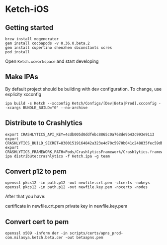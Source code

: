 # Ketch-iOS


## Getting started
```
brew install mogenerator
gem install cocoapods -v 0.36.0.beta.2
gem install cupertino shenzhen sbconstants xcres
pod install
```

Open `Ketch.xcworkspace` and start developing

## Make IPAs
By default project should be building with dev configuration. To change, use explicity xcconfig

```
ipa build -s Ketch --xcconfig Ketch/Configs/[Dev|Beta|Prod].xcconfig --xcargs BUNDLE_BUILD="0" --no-archive
```

## Distribute to Crashlytics
```
export CRASHLYTICS_API_KEY=4cdb005d0ddfebc8865c0a768de9b43c993e9113
export CRASHLYTICS_BUILD_SECRET=83001519164842a323e4d70c5970b041c248835fec59db59b409f5b364e47f72
export CRASHLYTICS_FRAMEWORK_PATH=Pods/CrashlyticsFramework/Crashlytics.framework
ipa distribute:crashlytics -f Ketch.ipa -g team
```

## Convert p12 to pem

```
openssl pkcs12 -in path.p12 -out newfile.crt.pem -clcerts -nokeys
openssl pkcs12 -in path.p12 -out newfile.key.pem -nocerts -nodes
```

After that you have:

certificate in newfile.crt.pem
private key in newfile.key.pem


## Convert cert to pem

```
openssl x509 -inform der -in scripts/certs/apns_prod-com.milasya.ketch.beta.cer -out betaapns.pem
```